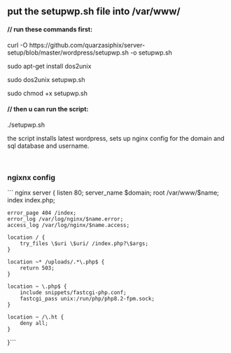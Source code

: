 <h2> put the setupwp.sh file into /var/www/ </h2>

<h4>// run these commands first:</h4>
<p>curl -O https://github.com/quarzasiphix/server-setup/blob/master/wordpress/setupwp.sh -o setupwp.sh </p>
<p>sudo apt-get install dos2unix </p>
<p>sudo dos2unix setupwp.sh </p>
<p>sudo chmod +x setupwp.sh </p>

<h4>// then u can run the script:</h4>
<p>./setupwp.sh</p>

the script installs latest wordpress, sets up nginx config for the domain and sql database and username. 

<br>

<h3> ngixnx config </h3>
``` nginx
server {
    listen 80;
    server_name $domain;
    root /var/www/$name;
    index index.php;

    error_page 404 /index;
    error_log /var/log/nginx/$name.error;
    access_log /var/log/nginx/$name.access;

    location / {
        try_files \$uri \$uri/ /index.php?\$args;
    }

    location ~* /uploads/.*\.php$ {
        return 503;
    }

    location ~ \.php$ {
        include snippets/fastcgi-php.conf;
        fastcgi_pass unix:/run/php/php8.2-fpm.sock;
    }

    location ~ /\.ht {
        deny all;
    }
}```
